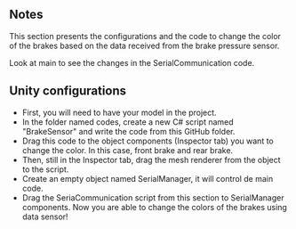 ## Notes

This section presents the configurations and the code to change the color of the brakes based on the data received from the brake pressure sensor.

Look at main to see the changes in the SerialCommunication code.

## Unity configurations

- First, you will need to have your model in the project.
- In the folder named codes, create a new C# script named "BrakeSensor" and write the code from this GitHub folder.
- Drag this code to the object components (Inspector tab) you want to change the color. In this case, front brake and rear brake.
- Then, still in the Inspector tab, drag the mesh renderer from the object to the script.
- Create an empty object named SerialManager, it will control de main code.
- Drag the SeriaCommunication script from this section to SerialManager components. Now you are able to change the colors of the brakes using data sensor!